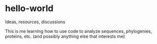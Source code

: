 # hello-world
Ideas, resources, discussions

This is me learning how to use code to analyze sequences, phylogenies, proteins, etc.
(and possibly anything else that interests me)
